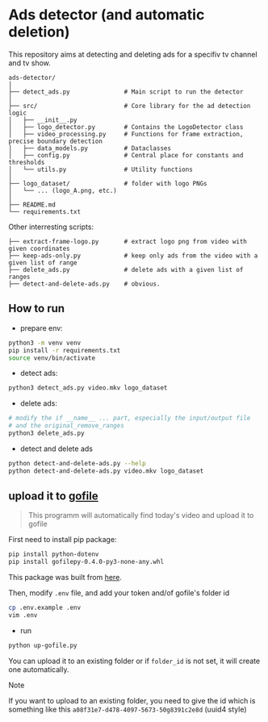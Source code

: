 # Ads detector (and automatic deletion)

This repository aims at detecting and deleting ads for a specifiv tv channel and tv show.

```
ads-detector/
│
├── detect_ads.py               # Main script to run the detector
│
├── src/                        # Core library for the ad detection logic
│   ├── __init__.py
│   ├── logo_detector.py        # Contains the LogoDetector class
│   ├── video_processing.py     # Functions for frame extraction, precise boundary detection
│   ├── data_models.py          # Dataclasses
│   ├── config.py               # Central place for constants and thresholds
│   └── utils.py                # Utility functions
│
├── logo_dataset/               # folder with logo PNGs
│   └── ... (logo_A.png, etc.)
│
├── README.md
└── requirements.txt
```

Other interresting scripts:

```
├── extract-frame-logo.py       # extract logo png from video with given coordinates
├── keep-ads-only.py            # keep only ads from the video with a given list of range
├── delete_ads.py               # delete ads with a given list of ranges
├── detect-and-delete-ads.py    # obvious.
```

## How to run

- prepare env:

```bash
python3 -m venv venv
pip install -r requirements.txt
source venv/bin/activate
```

- detect ads:

```bash
python3 detect_ads.py video.mkv logo_dataset
```

- delete ads:

```bash
# modify the if __name__ ... part, especially the input/output file
# and the original_remove_ranges
python3 delete_ads.py
```

- detect and delete ads

```bash
python detect-and-delete-ads.py --help
python detect-and-delete-ads.py video.mkv logo_dataset
```

## upload it to [gofile](gofile.io)

> This programm will automatically find today's video and upload it to gofile

First need to install pip package:

```bash
pip install python-dotenv
pip install gofilepy-0.4.0-py3-none-any.whl
```

This package was built from [here](https://github.com/garnajee/Gofile).

Then, modify `.env` file, and add your token and/of gofile's folder id

```bash
cp .env.example .env
vim .env
```

- run

```bash
python up-gofile.py
```

You can upload it to an existing folder or if `folder_id` is not set, it will create one automatically.

> [!NOTE]
> If you want to upload to an existing folder, you need to give the id which is something like this `a08f31e7-d478-4097-5673-50g8391c2e8d` (uuid4 style)

